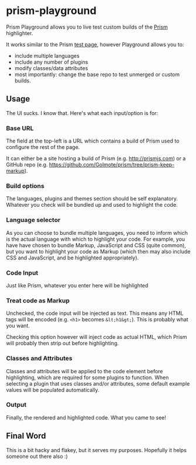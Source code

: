 prism-playground
================

Prism Playground allows you to live test custom builds of the [Prism] highlighter.

It works similar to the Prism [test page], however Playground allows you to:

* include multiple languages
* include any number of plugins
* modify classes/data attributes
* most importantly: change the base repo to test unmerged or custom builds.

## Usage

The UI sucks. I know that. Here's what each input/option is for:

### Base URL

The field at the top-left is a URL which contains a build of Prism used to configure the rest of the page.

It can either be a site hosting a build of Prism (e.g. http://prismjs.com) or a GitHub repo (e.g. https://github.com/Golmote/prism/tree/prism-keep-markup).

### Build options

The languages, plugins and themes section should be self explanatory. Whatever you check will be bundled up and used to highlight the code.

### Language selector

As you can choose to bundle multiple languages, you need to inform which is the actual language with which to highlight your code. For example, you have have chosen to bundle Markup, JavaScript and CSS (quite common), but you want to highlight your code as Markup (which then may also include CSS and JavaScript, and be highlighted appropriately).

### Code Input

Just like Prism, whatever you enter here will be highlighted

### Treat code as Markup

Unchecked, the code input will be injected as text. This means any HTML tags will be encoded (e.g. `<h1>` becomes `&lt;h1&gt;`). This is probably what you want.

Checking this option however will inject code as actual HTML, which Prism will probably then strip out before highlighting.

### Classes and Attributes

Classes and attributes will be applied to the code element before highlighting, which are required for some plugins to function. When selecting a plugin that uses classes and/or attributes, some default example values will be populated automatically.

### Output

Finally, the rendered and highlighted code. What you came to see!

## Final Word

This is a bit hacky and flakey, but it serves my purposes. Hopefully it helps someone out there also :)

[Prism]: http://prismjs.com/
[test page]: http://prismjs.com/test.html

